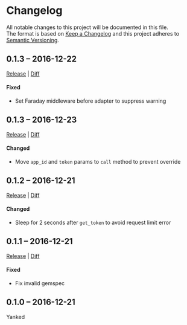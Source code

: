 # Changelog

All notable changes to this project will be documented in this file.  
The format is based on [Keep a Changelog](http://keepachangelog.com/)
and this project adheres to [Semantic Versioning](http://semver.org/).

## 0.1.3 – 2016-12-22
[Release](https://github.com/epistrephein/rarbg/releases/tag/v0.1.3) |
[Diff](https://github.com/epistrephein/rarbg/compare/v0.1.2...v0.1.3)

#### Fixed
- Set Faraday middleware before adapter to suppress warning

## 0.1.3 – 2016-12-23
[Release](https://github.com/epistrephein/rarbg/releases/tag/v0.1.3) |
[Diff](https://github.com/epistrephein/rarbg/compare/v0.1.2...v0.1.3)

#### Changed
- Move `app_id` and `token` params to `call` method to prevent override


## 0.1.2 – 2016-12-21
[Release](https://github.com/epistrephein/rarbg/releases/tag/v0.1.2) |
[Diff](https://github.com/epistrephein/rarbg/compare/v0.1.1...v0.1.2)

#### Changed
- Sleep for 2 seconds after `get_token` to avoid request limit error


## 0.1.1 – 2016-12-21
[Release](https://github.com/epistrephein/rarbg/releases/tag/v0.1.1) |
[Diff](https://github.com/epistrephein/rarbg/compare/v0.1.0...v0.1.1)

#### Fixed
- Fix invalid gemspec


## 0.1.0 – 2016-12-21

Yanked
